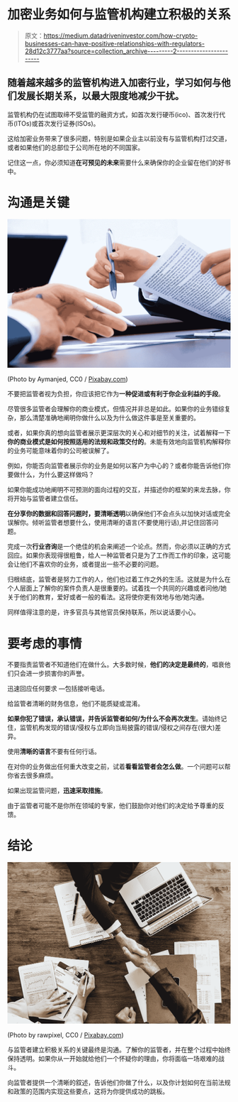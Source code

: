 # 加密业务如何与监管机构建立积极的关系

> 原文：<https://medium.datadriveninvestor.com/how-crypto-businesses-can-have-positive-relationships-with-regulators-28d12c3777aa?source=collection_archive---------2----------------------->

## 随着越来越多的监管机构进入加密行业，学习如何与他们发展长期关系，以最大限度地减少干扰。

监管机构仍在试图取缔不受监管的融资方式，如首次发行硬币(ico)、首次发行代币(ITOs)或首次发行证券(ISOs)。

这给加密业务带来了很多问题，特别是如果企业主以前没有与监管机构打过交道，或者如果他们的总部位于公司所在地的不同国家。

记住这一点，你必须知道**在可预见的未来**需要什么来确保你的企业留在他们的好书中。

# **沟通是关键**

![](img/10348e973f6d96b97c096e88905ffca2.png)

(Photo by Aymanjed, CC0 / [Pixabay.com](https://pixabay.com/en/users/Aymanjed-1888423/))

不要把监管者视为负担，你应该把它作为**一种促进或有利于你企业利益的手段**。

尽管很多监管者会理解你的商业模式，但情况并非总是如此。如果你的业务错综复杂，那么清楚准确地阐明你做什么以及为什么做这件事是至关重要的。

或者，如果你真的想向监管者展示更深层次的关心和对细节的关注，试着解释一下**你的商业模式是如何按照适用的法规和政策交付的**。未能有效地向监管机构解释你的业务可能意味着你的公司被误解了。

例如，你能否向监管者展示你的业务是如何以客户为中心的？或者你能告诉他们你要做什么，为什么要这样做吗？

如果你能成功地阐明不可预测的面向过程的交互，并描述你的框架的来龙去脉，你将开始与监管者建立信任。

**在分享你的数据和回答问题时，要清晰透明**以确保他们不会点头以加快对话或完全误解你。倾听监管者想要什么，使用清晰的语言(不要使用行话),并记住回答问题。

完成一次**行业咨询**是一个绝佳的机会来阐述一个论点。然而，你必须以正确的方式回应。如果你表现得很粗鲁，给人一种监管者只是为了工作而工作的印象，这可能会让他们不喜欢你的业务，或者提出一些不必要的问题。

归根结底，监管者是努力工作的人，他们也过着工作之外的生活。这就是为什么在个人层面上了解你的案件负责人是很重要的。试着找一个共同的兴趣或者问他/她关于他们的教育，爱好或者一般的看法。这将使你更有效地与他/她沟通。

同样值得注意的是，许多官员与其他官员保持联系，所以说话要小心。

# **要考虑的事情**

不要指责监管者不知道他们在做什么。大多数时候，**他们的决定是最终的**，唱衰他们只会进一步损害你的声誉。

迅速回应任何要求 —包括接听电话。

给监管者清晰的财务信息，他们不能质疑或混淆。

**如果你犯了错误，承认错误，并告诉监管者如何/为什么不会再次发生**。请始终记住，监管机构发现的错误/侵权与立即向当局披露的错误/侵权之间存在(很大)差异。

使用**清晰的语言**不要有任何行话。

在对你的业务做出任何重大改变之前，试着**看看监管者会怎么做**。一个问题可以帮你省去很多麻烦。

如果出现监管问题，**迅速采取措施**。

由于监管者可能不是你所在领域的专家，他们鼓励你对他们的决定给予尊重的反馈。

# **结论**

![](img/701388b283ee1dd98c1142a563c5c70e.png)

(Photo by rawpixel, CC0 / [Pixabay.com](https://pixabay.com/en/users/rawpixel-4283981/))

与监管者建立积极关系的关键最终是沟通。了解你的监管者，并在整个过程中始终保持透明。如果你从一开始就给他们一个怀疑你的理由，你将面临一场艰难的战斗。

向监管者提供一个清晰的叙述，告诉他们你做了什么，以及你计划如何在当前法规和政策的范围内实现这些要点，这将为你提供成功的跳板。